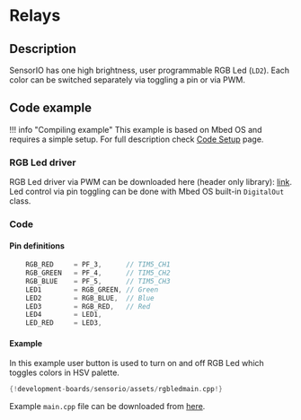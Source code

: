 # Relays

## Description

SensorIO has one high brightness, user programmable RGB Led (`LD2`). Each color can be switched separately via toggling a pin or via PWM.

## Code example

!!! info "Compiling example"
    This example is based on Mbed OS and requires a simple setup. For full description check [Code Setup](./code-setup.md) page.

### RGB Led driver

RGB Led driver via PWM can be downloaded here (header only library): [link](./assets/rgbled.h). Led control via pin toggling can be done with Mbed OS built-in `DigitalOut` class.

### Code

#### Pin definitions

```c++
    RGB_RED     = PF_3,      // TIM5_CH1
    RGB_GREEN   = PF_4,      // TIM5_CH2
    RGB_BLUE    = PF_5,      // TIM5_CH3
    LED1        = RGB_GREEN, // Green
    LED2        = RGB_BLUE,  // Blue
    LED3        = RGB_RED,   // Red
    LED4        = LED1,
    LED_RED     = LED3,
```

#### Example
In this example user button is used to turn on and off RGB Led which toggles colors in HSV palette.

```c++
{!development-boards/sensorio/assets/rgbledmain.cpp!}
```

Example `main.cpp` file can be downloaded from [here](./assets/rgbledmain.cpp).
